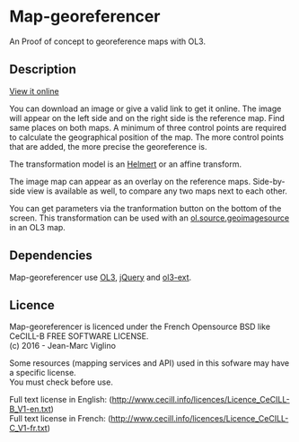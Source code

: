 # Map-georeferencer
An Proof of concept to georeference maps with OL3.

## Description

[View it online](http://viglino.github.io/Map-georeferencer/)

You can download an image or give a valid link to get it online.
The image will appear on the left side and on the right side is the reference map. 
Find same places on both maps. 
A minimum of three control points are required to calculate the geographical position of the map. 
The more control points that are added, the more precise the georeference is.

The transformation model is an [Helmert](https://en.wikipedia.org/wiki/Helmert_transformation) or an affine  transform.

The image map can appear as an overlay on the reference maps. 
Side-by-side view is available as well, to compare any two maps next to each other. 

You can get parameters via the tranformation button on the bottom of the screen. 
This transformation can be used with an [ol.source.geoimagesource](https://github.com/Viglino/ol3-ext/blob/gh-pages/layer/geoimagesource.js) in an OL3 map.

## Dependencies

Map-georeferencer use [OL3](https://github.com/openlayers/ol3), [jQuery](https://jquery.com/) and [ol3-ext](https://github.com/Viglino/ol3-ext).

## Licence

Map-georeferencer is licenced under the French Opensource BSD like CeCILL-B FREE SOFTWARE LICENSE.  
 (c) 2016 - Jean-Marc Viglino

Some resources (mapping services and API) used in this sofware may have a specific license.  
You must check before use.

Full text license in English: (http://www.cecill.info/licences/Licence_CeCILL-B_V1-en.txt)  
Full text license in French: (http://www.cecill.info/licences/Licence_CeCILL-C_V1-fr.txt)
